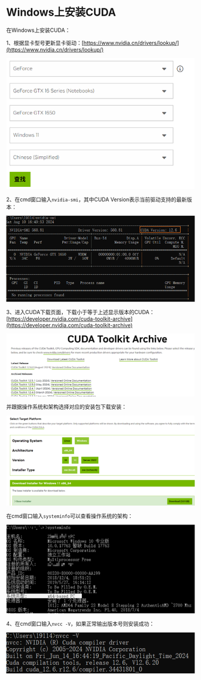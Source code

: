 # Windows上安装CUDA

在Windows上安装CUDA：

1、根据显卡型号更新显卡驱动：[https://www.nvidia.cn/drivers/lookup/](https://www.nvidia.cn/drivers/lookup/)

![image-20240810164726532](images/image-20240810164726532.png) 

2、在cmd窗口输入`nvidia-smi`，其中CUDA Version表示当前驱动支持的最新版本：

![image-20240810165026673](images/image-20240810165026673.png) 

3、进入CUDA下载页面，下载小于等于上述显示版本的CUDA：[https://developer.nvidia.com/cuda-toolkit-archive](https://developer.nvidia.com/cuda-toolkit-archive)

![image-20240810171018208](images/image-20240810171018208.png) 

并跟据操作系统和架构选择对应的安装包下载安装：

![image-20240810171114654](images/image-20240810171114654.png) 

在cmd窗口输入`systeminfo`可以查看操作系统的架构：

![image-20240810171359972](images/image-20240810171359972.png) 

4、在cmd窗口输入`nvcc -V`，如果正常输出版本号则安装成功：

 ![image-20240815231055850](images/image-20240815231055850.png) 
